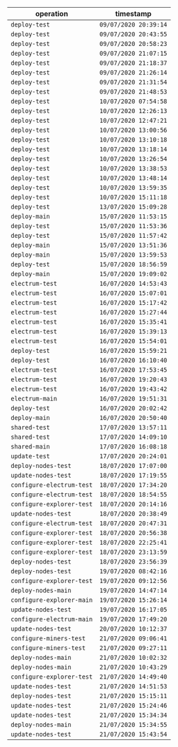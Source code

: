 operation | timestamp
--- | ---
`deploy-test` | `09/07/2020 20:39:14`
`deploy-test` | `09/07/2020 20:43:55`
`deploy-test` | `09/07/2020 20:58:23`
`deploy-test` | `09/07/2020 21:07:15`
`deploy-test` | `09/07/2020 21:18:37`
`deploy-test` | `09/07/2020 21:26:14`
`deploy-test` | `09/07/2020 21:31:54`
`deploy-test` | `09/07/2020 21:48:53`
`deploy-test` | `10/07/2020 07:54:58`
`deploy-test` | `10/07/2020 12:26:13`
`deploy-test` | `10/07/2020 12:47:21`
`deploy-test` | `10/07/2020 13:00:56`
`deploy-test` | `10/07/2020 13:10:18`
`deploy-test` | `10/07/2020 13:18:14`
`deploy-test` | `10/07/2020 13:26:54`
`deploy-test` | `10/07/2020 13:38:53`
`deploy-test` | `10/07/2020 13:48:14`
`deploy-test` | `10/07/2020 13:59:35`
`deploy-test` | `10/07/2020 15:11:18`
`deploy-test` | `13/07/2020 15:09:28`
`deploy-main` | `15/07/2020 11:53:15`
`deploy-test` | `15/07/2020 11:53:36`
`deploy-test` | `15/07/2020 11:57:42`
`deploy-main` | `15/07/2020 13:51:36`
`deploy-main` | `15/07/2020 13:59:53`
`deploy-test` | `15/07/2020 18:56:59`
`deploy-main` | `15/07/2020 19:09:02`
`electrum-test` | `16/07/2020 14:53:43`
`electrum-test` | `16/07/2020 15:07:01`
`electrum-test` | `16/07/2020 15:17:42`
`electrum-test` | `16/07/2020 15:27:44`
`electrum-test` | `16/07/2020 15:35:41`
`electrum-test` | `16/07/2020 15:39:13`
`electrum-test` | `16/07/2020 15:54:01`
`deploy-test` | `16/07/2020 15:59:21`
`deploy-test` | `16/07/2020 16:10:40`
`electrum-test` | `16/07/2020 17:53:45`
`electrum-test` | `16/07/2020 19:20:43`
`electrum-test` | `16/07/2020 19:43:42`
`electrum-main` | `16/07/2020 19:51:31`
`deploy-test` | `16/07/2020 20:02:42`
`deploy-main` | `16/07/2020 20:50:40`
`shared-test` | `17/07/2020 13:57:11`
`shared-test` | `17/07/2020 14:09:10`
`shared-main` | `17/07/2020 16:08:18`
`update-test` | `17/07/2020 20:24:01`
`deploy-nodes-test` | `18/07/2020 17:07:00`
`update-nodes-test` | `18/07/2020 17:19:55`
`configure-electrum-test` | `18/07/2020 17:34:20`
`configure-electrum-test` | `18/07/2020 18:54:55`
`configure-explorer-test` | `18/07/2020 20:14:16`
`update-nodes-test` | `18/07/2020 20:38:49`
`configure-electrum-test` | `18/07/2020 20:47:31`
`configure-explorer-test` | `18/07/2020 20:56:38`
`configure-explorer-test` | `18/07/2020 22:25:41`
`configure-explorer-test` | `18/07/2020 23:13:59`
`deploy-nodes-test` | `18/07/2020 23:56:39`
`deploy-nodes-test` | `19/07/2020 08:42:16`
`configure-explorer-test` | `19/07/2020 09:12:56`
`deploy-nodes-main` | `19/07/2020 14:47:14`
`configure-explorer-main` | `19/07/2020 15:26:14`
`update-nodes-test` | `19/07/2020 16:17:05`
`configure-electrum-main` | `19/07/2020 17:49:20`
`update-nodes-test` | `20/07/2020 10:12:37`
`configure-miners-test` | `21/07/2020 09:06:41`
`configure-miners-test` | `21/07/2020 09:27:11`
`deploy-nodes-main` | `21/07/2020 10:02:32`
`deploy-nodes-main` | `21/07/2020 10:43:29`
`configure-explorer-test` | `21/07/2020 14:49:40`
`update-nodes-test` | `21/07/2020 14:51:53`
`deploy-nodes-test` | `21/07/2020 15:15:11`
`update-nodes-test` | `21/07/2020 15:24:46`
`update-nodes-test` | `21/07/2020 15:34:34`
`deploy-nodes-main` | `21/07/2020 15:34:55`
`update-nodes-test` | `21/07/2020 15:43:54`
